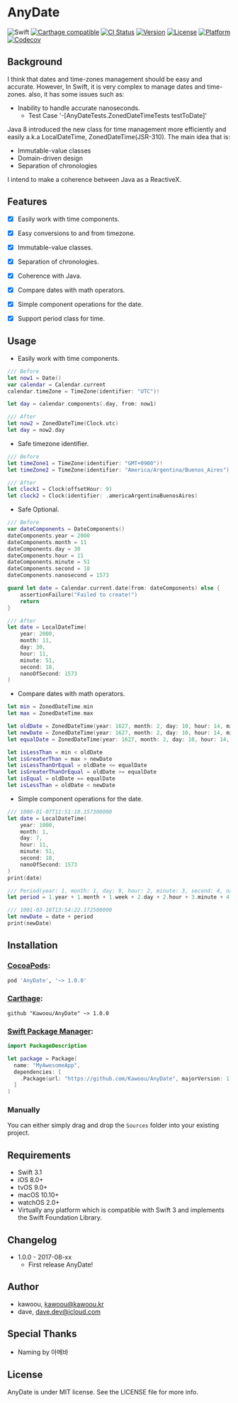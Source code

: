 # AnyDate

![Swift](https://img.shields.io/badge/Swift-3.1-orange.svg)
[![Carthage compatible](https://img.shields.io/badge/Carthage-compatible-4BC51D.svg?style=flat)](https://github.com/Carthage/Carthage)
[![CI Status](https://travis-ci.org/Kawoou/AnyDate.svg?branch=master)](https://travis-ci.org/Kawoou/AnyDate)
[![Version](https://img.shields.io/cocoapods/v/AnyDate.svg?style=flat)](http://cocoadocs.org/docsets/AnyDate)
[![License](https://img.shields.io/cocoapods/l/AnyDate.svg?style=flat)](https://github.com/kawoou/AnyDate/blob/master/LICENSE)
[![Platform](https://img.shields.io/cocoapods/p/AnyDate.svg?style=flat)](http://cocoadocs.org/docsets/AnyDate)
[![Codecov](https://img.shields.io/codecov/c/github/Kawoou/AnyDate.svg)](https://codecov.io/gh/Kawoou/AnyDate)



## Background

I think that dates and time-zones management should be easy and accurate.
However, In Swift, it is very complex to manage dates and time-zones. also, it has some issues such as:

* Inability to handle accurate nanoseconds.
  * Test Case '-[AnyDateTests.ZonedDateTimeTests testToDate]'

Java 8 introduced the new class for time management more efficiently and easily a.k.a LocalDateTime, ZonedDateTime(JSR-310). The main idea that is:

* Immutable-value classes
* Domain-driven design
* Separation of chronologies

I intend to make a coherence between Java as a ReactiveX.



## Features

* [x] Easily work with time components.
* [x] Easy conversions to and from timezone.
* [x] Immutable-value classes.
* [x] Separation of chronologies.
* [x] Coherence with Java.
* [x] Compare dates with math operators.
* [x] Simple component operations for the date.
* [x] Support period class for time.




## Usage

* Easily work with time components.

```swift
/// Before
let now1 = Date()
var calendar = Calendar.current
calendar.timeZone = TimeZone(identifier: "UTC")!

let day = calendar.components(.day, from: now1)

/// After
let now2 = ZonedDateTime(Clock.utc)
let day = now2.day
```

* Safe timezone identifier.

```swift
/// Before
let timeZone1 = TimeZone(identifier: "GMT+0900")!
let timeZone2 = TimeZone(identifier: "America/Argentina/Buenos_Aires")!

/// After
let clock1 = Clock(offsetHour: 9)
let clock2 = Clock(identifier: .americaArgentinaBuenosAires)
```

* Safe Optional.

```swift
/// Before
var dateComponents = DateComponents()
dateComponents.year = 2000
dateComponents.month = 11
dateComponents.day = 30
dateComponents.hour = 11
dateComponents.minute = 51
dateComponents.second = 18
dateComponents.nanosecond = 1573

guard let date = Calendar.current.date(from: dateComponents) else {
    assertionFailure("Failed to create!")
    return
}

/// After
let date = LocalDateTime(
    year: 2000,
    month: 11,
    day: 30,
    hour: 11,
    minute: 51,
    second: 18,
    nanoOfSecond: 1573
)
```

* Compare dates with math operators.

```swift
let min = ZonedDateTime.min
let max = ZonedDateTime.max

let oldDate = ZonedDateTime(year: 1627, month: 2, day: 10, hour: 14, minute: 2, second: 18, nanoOfSecond: 1573, clock: .UTC)
let newDate = ZonedDateTime(year: 1627, month: 2, day: 10, hour: 14, minute: 2, second: 18, nanoOfSecond: 1574, clock: .UTC)
let equalDate = ZonedDateTime(year: 1627, month: 2, day: 10, hour: 14, minute: 2, second: 18, nanoOfSecond: 1573, clock: .UTC)

let isLessThan = min < oldDate
let isGreaterThan = max > newDate
let isLessThanOrEqual = oldDate <= equalDate
let isGreaterThanOrEqual = oldDate >= equalDate
let isEqual = oldDate == equalDate
let isLessThan = oldDate < newDate
```

* Simple component operations for the date.

```swift
/// 1000-01-07T11:51:18.157300000
let date = LocalDateTime(
    year: 1000,
    month: 1,
    day: 7,
    hour: 11,
    minute: 51,
    second: 18,
    nanoOfSecond: 1573
)
print(date)

/// Period(year: 1, month: 1, day: 9, hour: 2, minute: 3, second: 4, nano: 152)
let period = 1.year + 1.month + 1.week + 2.day + 2.hour + 3.minute + 4.second + 152.nanosecond

/// 1001-03-16T13:54:22.172500000
let newDate = date + period
print(newDate)
```



## Installation

### [CocoaPods](https://cocoapods.org):

```ruby
pod 'AnyDate', '~> 1.0.0'
```

### [Carthage](https://github.com/Carthage/Carthage):

```
github "Kawoou/AnyDate" ~> 1.0.0
```

### [Swift Package Manager](https://swift.org/package-manager):

```swift
import PackageDescription

let package = Package(
  name: "MyAwesomeApp",
  dependencies: [
    .Package(url: "https://github.com/Kawoou/AnyDate", majorVersion: 1),
  ]
)
```

### Manually

You can either simply drag and drop the `Sources` folder into your existing project.



## Requirements

* Swift 3.1
* iOS 8.0+
* tvOS 9.0+
* macOS 10.10+
* watchOS 2.0+
* Virtually any platform which is compatible with Swift 3 and implements the Swift Foundation Library.




## Changelog

* 1.0.0 - 2017-08-xx
   * First release AnyDate!




## Author

* kawoou, [kawoou@kawoou.kr](mailto:kawoou@kawoou.kr)
* dave, [dave.dev@icloud.com](mailto:dave.dev@icloud.com)



## Special Thanks

* Naming by 아메바



## License

AnyDate is under MIT license. See the LICENSE file for more info.





